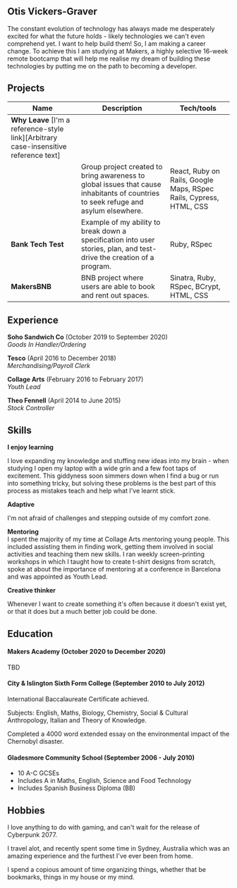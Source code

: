 ## Otis Vickers-Graver


The constant evolution of technology has always made me desperately excited for what the future holds - likely technologies we can't even comprehend yet. I want to help build them! So, I am making a career change. To achieve this I am studying at Makers, a highly selective 16-week remote bootcamp that will help me realise my dream of building these technologies by putting me on the path to becoming a developer.

<!--I love how coding allows me to merge my logical thinking processes with my creative mindset. -->


## Projects

| Name                         | Description       | Tech/tools        |
| ---------------------------- | ----------------- | ----------------- |
| **Why Leave**  [I'm a reference-style link][Arbitrary case-insensitive reference text]
          |   Group project created to bring awareness to global issues that cause inhabitants of countries to seek refuge and asylum elsewhere.| React, Ruby on Rails, Google Maps, RSpec Rails, Cypress, HTML, CSS |
| **Bank Tech Test**                   | Example of my ability to break down a specification into user stories, plan, and test-drive the creation of a program. | Ruby, RSpec              |
| **MakersBNB**                   | BNB project where users are able to book and rent out spaces. | Sinatra, Ruby, RSpec, BCrypt, HTML, CSS             |

## Experience

**Soho Sandwich Co** (October 2019 to September 2020)  
_Goods In Handler/Ordering_

**Tesco** (April 2016 to December 2018)  
_Merchandising/Payroll Clerk_

**Collage Arts** (February 2016 to February 2017)                                   
_Youth Lead_

**Theo Fennell** (April 2014 to June 2015)                                              
_Stock Controller_

## Skills

**I enjoy learning**

I love expanding my knowledge and stuffing new ideas into my brain - when studying I open my laptop with a wide grin and a few foot taps of excitement. This giddyness soon simmers down when I find a bug or run into something tricky, but solving these problems is the best part of this process as mistakes teach and help what I've learnt stick.


**Adaptive**

I'm not afraid of challenges and stepping outside of my comfort zone. 

**Mentoring**                             
I spent the majority of my time at Collage Arts mentoring young people. This included assisting them in finding work, getting them involved in social activities and teaching them new skills. I ran weekly screen-printing workshops in which I taught how to create t-shirt designs from scratch, spoke at about the importance of mentoring at a conference in Barcelona and was appointed as Youth Lead.

**Creative thinker**

Whenever I want to create something it's often because it doesn't exist yet, or that it does but a much better job could be done.


## Education

#### Makers Academy (October 2020 to December 2020)
TBD

#### City & Islington Sixth Form College (September 2010 to July 2012)

International Baccalaureate Certificate achieved.

Subjects: English, Maths, Biology, Chemistry, Social & Cultural Anthropology, Italian and Theory of Knowledge.

Completed a 4000 word extended essay on the environmental impact of the Chernobyl disaster.

#### Gladesmore Community School (September 2006 - July 2010)

- 10 A-C GCSEs
- Includes A in Maths, English, Science and Food Technology
- Includes Spanish Business Diploma (BB)

<!--#### Any other qualifications

That in some arguable way make you a better software developer or well-rounded person-->

## Hobbies

I love anything to do with gaming, and can't wait for the release of Cyberpunk 2077.

I travel alot, and recently spent some time in Sydney, Australia which was an amazing experience and the furthest I've ever been from home.

I spend a copious amount of time organizing things, whether that be bookmarks, things in my house or my mind.
